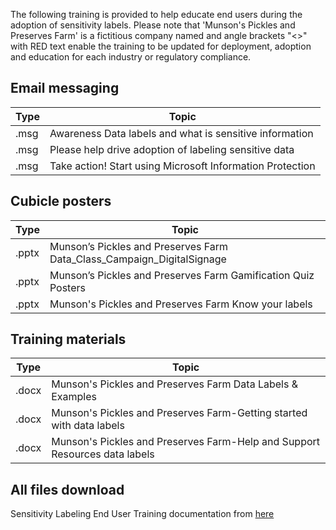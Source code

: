 The following training is provided to help educate end users during the adoption of sensitivity labels. Please note that 'Munson's Pickles and Preserves Farm' is a fictitious company named and angle brackets "<>" with RED text enable the training to be updated for deployment, adoption and education for each industry or regulatory compliance.


## Email messaging

|Type|Topic|
|---|---|
|.msg| Awareness Data labels and what is sensitive information|
|.msg| Please help drive adoption of labeling sensitive data|
|.msg| Take action! Start using Microsoft Information Protection |

## Cubicle posters

|Type|Topic|
|---|---|
|.pptx| Munson’s Pickles and Preserves Farm Data_Class_Campaign_DigitalSignage|
|.pptx| Munson’s Pickles and Preserves Farm Gamification Quiz Posters|
|.pptx| Munson's Pickles and Preserves Farm Know your labels|

## Training materials

|Type|Topic|
|---|---|
|.docx| Munson's Pickles and Preserves Farm Data Labels & Examples|
|.docx| Munson's Pickles and Preserves Farm-Getting started with data labels|
|.docx| Munson's Pickles and Preserves Farm-Help and Support Resources data labels|

## All files download

Sensitivity Labeling End User Training documentation from [here](https://techcommunity.microsoft.com/t5/security-compliance-and-identity/end-user-training-for-sensitivity-labels-in-m365-how-to/ba-p/1750880)